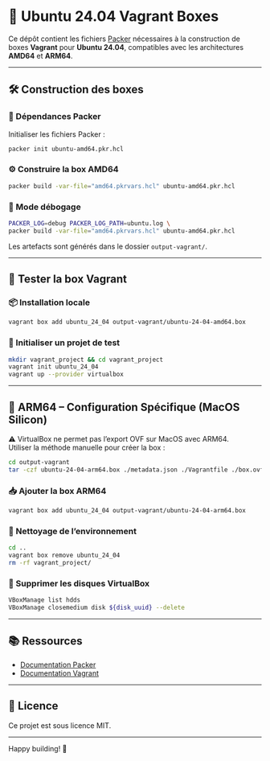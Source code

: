 # 🐧 Ubuntu 24.04 Vagrant Boxes

Ce dépôt contient les fichiers [Packer](https://www.packer.io/) nécessaires à la construction de boxes **Vagrant** pour **Ubuntu 24.04**, compatibles avec les architectures **AMD64** et **ARM64**.

---

## 🛠️ Construction des boxes

### 🔧 Dépendances Packer

Initialiser les fichiers Packer :
```bash
packer init ubuntu-amd64.pkr.hcl
```

### ⚙️ Construire la box AMD64
```bash
packer build -var-file="amd64.pkrvars.hcl" ubuntu-amd64.pkr.hcl
```

### 🐞 Mode débogage
```bash
PACKER_LOG=debug PACKER_LOG_PATH=ubuntu.log \
packer build -var-file="amd64.pkrvars.hcl" ubuntu-amd64.pkr.hcl
```

Les artefacts sont générés dans le dossier `output-vagrant/`.

---

## 🧪 Tester la box Vagrant

### 📦 Installation locale
```bash
vagrant box add ubuntu_24_04 output-vagrant/ubuntu-24-04-amd64.box
```

### 🚀 Initialiser un projet de test
```bash
mkdir vagrant_project && cd vagrant_project
vagrant init ubuntu_24_04
vagrant up --provider virtualbox
```

---

## 🚧 ARM64 – Configuration Spécifique (MacOS Silicon)

⚠️ VirtualBox ne permet pas l’export OVF sur MacOS avec ARM64.  
Utiliser la méthode manuelle pour créer la box :

```bash
cd output-vagrant
tar -czf ubuntu-24-04-arm64.box ./metadata.json ./Vagrantfile ./box.ovf ./ubuntu-24-04-arm64-disk001.vmdk
```

### 📥 Ajouter la box ARM64
```bash
vagrant box add ubuntu_24_04 output-vagrant/ubuntu-24-04-arm64.box
```

### 🧼 Nettoyage de l’environnement
```bash
cd ..
vagrant box remove ubuntu_24_04
rm -rf vagrant_project/
```

### 🧹 Supprimer les disques VirtualBox
```bash
VBoxManage list hdds
VBoxManage closemedium disk ${disk_uuid} --delete
```

---

## 📚 Ressources

- [Documentation Packer](https://developer.hashicorp.com/packer/docs)
- [Documentation Vagrant](https://developer.hashicorp.com/vagrant/docs)

---

## 📝 Licence

Ce projet est sous licence MIT.

---

Happy building! 🎉

